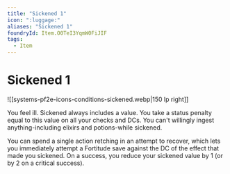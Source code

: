 ```yaml
---
title: "Sickened 1"
icon: ":luggage:"
aliases: "Sickened 1"
foundryId: Item.O0TeI3YqmW0FiJIF
tags:
  - Item
---
```


# Sickened 1
![[systems-pf2e-icons-conditions-sickened.webp|150 lp right]]

You feel ill. Sickened always includes a value. You take a status penalty equal to this value on all your checks and DCs. You can't willingly ingest anything-including elixirs and potions-while sickened.

You can spend a single action retching in an attempt to recover, which lets you immediately attempt a Fortitude save against the DC of the effect that made you sickened. On a success, you reduce your sickened value by 1 (or by 2 on a critical success).


